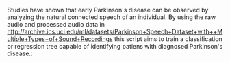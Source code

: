 Studies have shown that early Parkinson's disease
can be observed by analyzing the natural connected 
speech of an individual. By using the raw audio
and processed audio data in 
http://archive.ics.uci.edu/ml/datasets/Parkinson+Speech+Dataset+with++Multiple+Types+of+Sound+Recordings
this script aims to train a classification or regression
tree capable of identifying patiens with diagnosed Parkinson's disease.:
